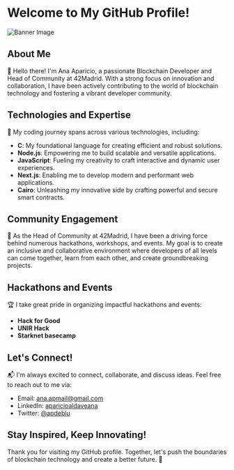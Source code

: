 # Welcome to My GitHub Profile!

![Banner Image](https://example.com/banner-image.png)

## About Me

👋 Hello there! I'm Ana Aparicio, a passionate Blockchain Developer and Head of Community at 42Madrid. With a strong focus on innovation and collaboration, I have been actively contributing to the world of blockchain technology and fostering a vibrant developer community.

## Technologies and Expertise

🚀 My coding journey spans across various technologies, including:

- **C**: My foundational language for creating efficient and robust solutions.
- **Node.js**: Empowering me to build scalable and versatile applications.
- **JavaScript**: Fueling my creativity to craft interactive and dynamic user experiences.
- **Next.js**: Enabling me to develop modern and performant web applications.
- **Cairo**: Unleashing my innovative side by crafting powerful and secure smart contracts.

## Community Engagement

🤝 As the Head of Community at 42Madrid, I have been a driving force behind numerous hackathons, workshops, and events. My goal is to create an inclusive and collaborative environment where developers of all levels can come together, learn from each other, and create groundbreaking projects.


## Hackathons and Events

🏆 I take great pride in organizing impactful hackathons and events:

- **Hack for Good**
- **UNIR Hack**
- **Starknet basecamp**
  
## Let's Connect!

📬 I'm always excited to connect, collaborate, and discuss ideas. Feel free to reach out to me via:

- Email: [ana.apmail@gmail.com](mailto:ana.apmail@gmail.com)
- LinkedIn: [aparicioaldaveana](https://www.linkedin.com/in/aparicioaldaveana)
- Twitter: [@apdeblu](https://twitter.com/apdeblu)

## Stay Inspired, Keep Innovating!

Thank you for visiting my GitHub profile. Together, let's push the boundaries of blockchain technology and create a better future. 🌟
